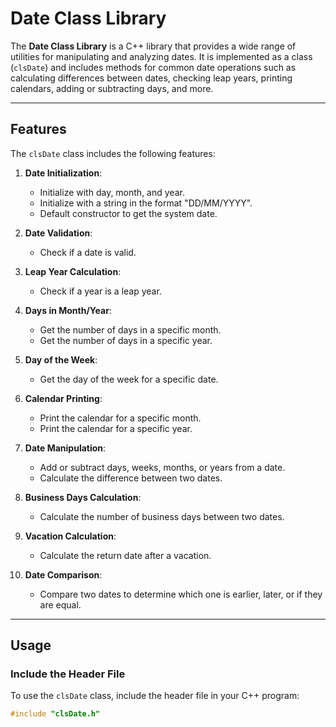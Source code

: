 # Date Class Library

The **Date Class Library** is a C++ library that provides a wide range of utilities for manipulating and analyzing dates. It is implemented as a class (`clsDate`) and includes methods for common date operations such as calculating differences between dates, checking leap years, printing calendars, adding or subtracting days, and more.

---

## Features

The `clsDate` class includes the following features:

1. **Date Initialization**:
   - Initialize with day, month, and year.
   - Initialize with a string in the format "DD/MM/YYYY".
   - Default constructor to get the system date.

2. **Date Validation**:
   - Check if a date is valid.

3. **Leap Year Calculation**:
   - Check if a year is a leap year.

4. **Days in Month/Year**:
   - Get the number of days in a specific month.
   - Get the number of days in a specific year.

5. **Day of the Week**:
   - Get the day of the week for a specific date.

6. **Calendar Printing**:
   - Print the calendar for a specific month.
   - Print the calendar for a specific year.

7. **Date Manipulation**:
   - Add or subtract days, weeks, months, or years from a date.
   - Calculate the difference between two dates.

8. **Business Days Calculation**:
   - Calculate the number of business days between two dates.

9. **Vacation Calculation**:
   - Calculate the return date after a vacation.

10. **Date Comparison**:
    - Compare two dates to determine which one is earlier, later, or if they are equal.

---

## Usage

### Include the Header File
To use the `clsDate` class, include the header file in your C++ program:

```cpp
#include "clsDate.h"
